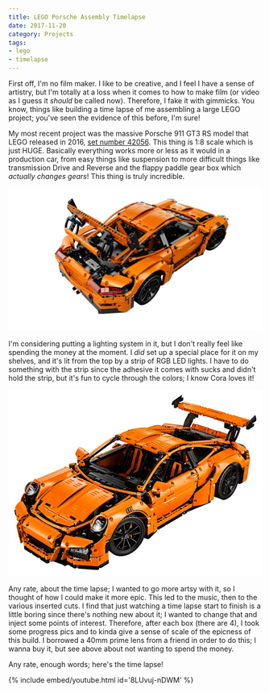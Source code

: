 ```yaml
---
title: LEGO Porsche Assembly Timelapse
date: 2017-11-20
category: Projects
tags:
- lego
- timelapse
---
```


First off, I'm no film maker. I like to be creative, and I feel I have a sense of artistry, but I'm
totally at a loss when it comes to how to make film (or video as I guess it _should_ be called now).
Therefore, I fake it with gimmicks. You know, things like building a time lapse of me assembling a
large LEGO project; you've seen the evidence of this before, I'm sure!

My most recent project was the massive Porsche 911 GT3 RS model that LEGO released in 2016,
[set number 42056](https://brickset.com/sets/42056-1/Porsche-911-GT3-RS). This thing is 1:8 scale which
is just HUGE. Basically everything works more or less as it would in a production car, from easy things
like suspension to more difficult things like transmission Drive and Reverse and the flappy paddle gear
box which _actually changes gears_! This thing is truly incredible.

![LEGO Porsche 911 GT3 RS View 1](/assets/img/posts/porsche-timelapse-assembly/porsche_timelapse_1.jpg)

I'm considering putting a lighting system in it, but I don't really feel like spending the money at the
moment. I _did_ set up a special place for it on my shelves, and it's lit from the top by a strip of
RGB LED lights. I have to do something with the strip since the adhesive it comes with sucks and didn't 
hold the strip, but it's fun to cycle through the colors; I know Cora loves it!

![LEGO Porsche 911 GT3 RS View 2](/assets/img/posts/porsche-timelapse-assembly/porsche_timelapse_2.jpg)

Any rate, about the time lapse; I wanted to go more artsy with it, so I thought of how I could make it
more epic. This led to the music, then to the various inserted cuts. I find that just watching a time
lapse start to finish is a little boring since there's nothing new about it; I wanted to change that and
inject some points of interest. Therefore, after each box (there are 4), I took some progress pics and
to kinda give a sense of scale of the epicness of this build. I borrowed a 40mm prime lens from a friend
in order to do this; I wanna buy it, but see above about not wanting to spend the money.

Any rate, enough words; here's the time lapse!

{% include embed/youtube.html id='8LUvuj-nDWM' %}

